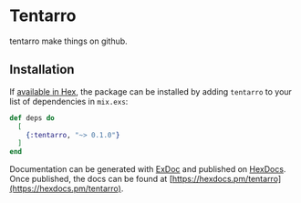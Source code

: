 # Tentarro

tentarro make things on github.
## Installation

If [available in Hex](https://hex.pm/docs/publish), the package can be installed
by adding `tentarro` to your list of dependencies in `mix.exs`:

```elixir
def deps do
  [
    {:tentarro, "~> 0.1.0"}
  ]
end
```

Documentation can be generated with [ExDoc](https://github.com/elixir-lang/ex_doc)
and published on [HexDocs](https://hexdocs.pm). Once published, the docs can
be found at [https://hexdocs.pm/tentarro](https://hexdocs.pm/tentarro).

